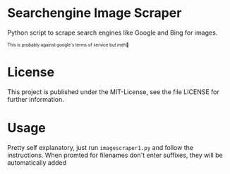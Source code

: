 # Searchengine Image Scraper
Python script to scrape search engines like Google and Bing for images.

<sub><sup>This is probably against google's terms of service but meh🤷</sup></sub>

# License
This project is published under the MIT-License, see the file LICENSE for further information.

# Usage
Pretty self explanatory, just run `imagescraper1.py` and follow the instructions. When promted for filenames don't enter suffixes, they will be automatically added

